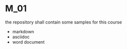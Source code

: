 # M_01
the repository shall contain some samples for this course

- markdown
- asciidoc
- word document
